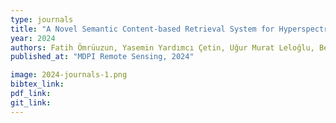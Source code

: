 ```yaml
---
type: journals
title: "A Novel Semantic Content-based Retrieval System for Hyperspectral Remote Sensing Imagery"
year: 2024
authors: Fatih Ömrüuzun, Yasemin Yardımcı Çetin, Uğur Murat Leloğlu, Begüm Demir
published_at: "MDPI Remote Sensing, 2024"

image: 2024-journals-1.png
bibtex_link:
pdf_link: 
git_link: 
---
```


